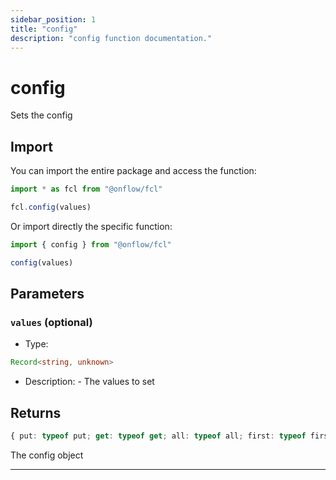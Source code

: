 ```yaml
---
sidebar_position: 1
title: "config"
description: "config function documentation."
---
```


<!-- THIS DOCUMENT IS AUTO-GENERATED FROM [onflow/fcl/../fcl-core/src/fcl-core.ts](https://github.com/onflow/fcl-js/tree/master/packages/fcl/../fcl-core/src/fcl-core.ts). DO NOT EDIT MANUALLY -->

# config

Sets the config

## Import

You can import the entire package and access the function:

```typescript
import * as fcl from "@onflow/fcl"

fcl.config(values)
```

Or import directly the specific function:

```typescript
import { config } from "@onflow/fcl"

config(values)
```


## Parameters

### `values` (optional)


- Type: 
```typescript
Record<string, unknown>
```
- Description: - The values to set


## Returns

```typescript
{ put: typeof put; get: typeof get; all: typeof all; first: typeof first; update: typeof update; delete: typeof _delete; where: typeof where; subscribe: typeof subscribe; overload: typeof overload; load: typeof load; }
```


The config object

---